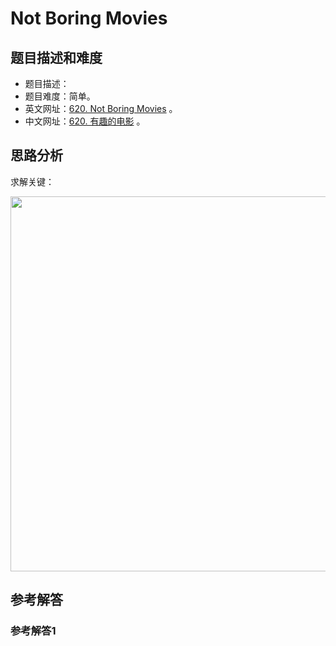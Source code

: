 # Not Boring Movies

## 题目描述和难度
+ 题目描述：
+ 题目难度：简单。
+ 英文网址：[620. Not Boring Movies](https://leetcode.com/problems/not-boring-movies/description/)  。
+ 中文网址：[620. 有趣的电影](https://leetcode-cn.com/problems/not-boring-movies/description/)  。
## 思路分析
求解关键：

<img src="https://liweiwei1419.github.io/images/leetcode-solution/" width="600">

## 参考解答
### 参考解答1

```java

```